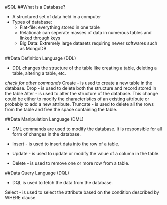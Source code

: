 #SQL
##What is a Database?
- A structured set of data held in a computer
- Types of database:
  - Flat-file: everything stored in one table
  - Relational: can seperate masses of data in numerous tables and linked through keys
  - Big Data: Extremely large datasets requiring newer softwares such as MongoDB

##Data Definition Language (DDL)
- DDL changes the structure of the table like creating a table, deleting a table, altering a table, etc.

*check for other commands*
Create - is used to create a new table in the database.
Drop -  is used to delete both the structure and record stored in the table
Alter - is used to alter the structure of the database. This change could be either to modify the characteristics of an existing attribute or probably to add a new attribute.
Truncate - is used to delete all the rows from the table and free the space containing the table.

##Data Manipulation Language (DML)
- DML commands are used to modify the database. It is responsible for all form of changes in the database.

- Insert - is used to insert data into the row of a table.
- Update - is used to update or modify the value of a column in the table.
- Delete - is used to remove one or more row from a table.

##Data Query Language (DQL)
- DQL is used to fetch the data from the database.

Select - is used to select the attribute based on the condition described by WHERE clause.
